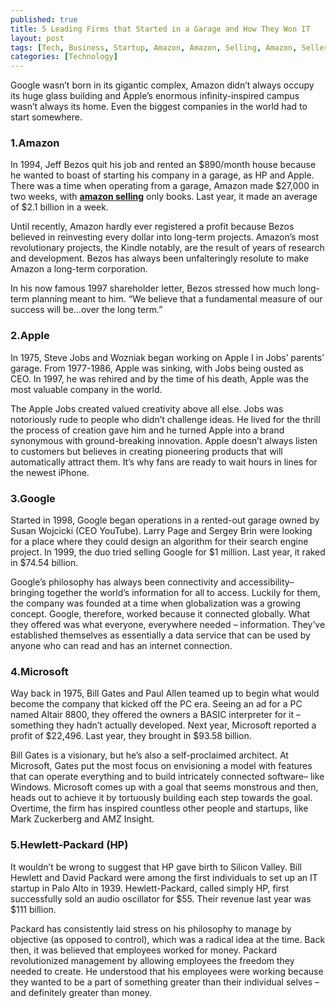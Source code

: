 ```yaml
---
published: true
title: 5 Leading Firms that Started in a Garage and How They Won IT
layout: post
tags: [Tech, Business, Startup, Amazon, Amazon, Selling, Amazon, Seller]
categories: [Technology]
---
```

Google wasn’t born in its gigantic complex, Amazon didn’t always occupy its huge glass building and Apple’s enormous infinity-inspired campus wasn’t always its home. Even the biggest companies in the world had to start somewhere.  

<h3>1.Amazon</h3>

In 1994, Jeff Bezos quit his job and rented an $890/month house because he wanted to boast of starting his company in a garage, as HP and Apple. There was a time when operating from a garage, Amazon made $27,000 in two weeks, with <b><a href="http://www.amzinsight.com/">amazon selling</a></b> only books. Last year, it made an average of $2.1 billion in a week.

Until recently, Amazon hardly ever registered a profit because Bezos believed in reinvesting every dollar into long-term projects. Amazon’s most revolutionary projects, the Kindle notably, are the result of years of research and development. Bezos has always been unfalteringly resolute to make Amazon a long-term corporation. 

In his now famous 1997 shareholder letter, Bezos stressed how much long-term planning meant to him. “We believe that a fundamental measure of our success will be…over the long term.”

<h3>2.Apple</h3>

In 1975, Steve Jobs and Wozniak began working on Apple I in Jobs’ parents’ garage. From 1977-1986, Apple was sinking, with Jobs being ousted as CEO. In 1997, he was rehired and by the time of his death, Apple was the most valuable company in the world.  

The Apple Jobs created valued creativity above all else. Jobs was notoriously rude to people who didn’t challenge ideas. He lived for the thrill the process of creation gave him and he turned Apple into a brand synonymous with ground-breaking innovation. Apple doesn’t always listen to customers but believes in creating pioneering products that will automatically attract them. It’s why fans are ready to wait hours in lines for the newest iPhone. 

<h3>3.Google</h3>

Started in 1998, Google began operations in a rented-out garage owned by Susan Wojcicki (CEO YouTube). Larry Page and Sergey Brin were looking for a place where they could design an algorithm for their search engine project. In 1999, the duo tried selling Google for $1 million. Last year, it raked in $74.54 billion. 

Google’s philosophy has always been connectivity and accessibility– bringing together the world’s information for all to access. Luckily for them, the company was founded at a time when globalization was a growing concept. Google, therefore, worked because it connected globally. What they offered was what everyone, everywhere needed – information. They’ve established themselves as essentially a data service that can be used by anyone who can read and has an internet connection.  

<h3>4.Microsoft</h3>

Way back in 1975, Bill Gates and Paul Allen teamed up to begin what would become the company that kicked off the PC era. Seeing an ad for a PC named Altair 8800, they offered the owners a BASIC interpreter for it – something they hadn’t actually developed. Next year, Microsoft reported a profit of $22,496. Last year, they brought in $93.58 billion. 

Bill Gates is a visionary, but he’s also a self-proclaimed architect. At Microsoft, Gates put the most focus on envisioning a model with features that can operate everything and to build intricately connected software– like Windows. Microsoft comes up with a goal that seems monstrous and then, heads out to achieve it by tortuously building each step towards the goal. Overtime, the firm has inspired countless other people and startups, like Mark Zuckerberg and AMZ Insight.

<h3>5.Hewlett-Packard (HP)</h3>

It wouldn’t be wrong to suggest that HP gave birth to Silicon Valley. Bill Hewlett and David Packard were among the first individuals to set up an IT startup in Palo Alto in 1939. Hewlett-Packard, called simply HP, first successfully sold an audio oscillator for $55. Their revenue last year was $111 billion. 

Packard has consistently laid stress on his philosophy to manage by objective (as opposed to control), which was a radical idea at the time. Back then, it was believed that employees worked for money. Packard revolutionized management by allowing employees the freedom they needed to create. He understood that his employees were working because they wanted to be a part of something greater than their individual selves – and definitely greater than money.  